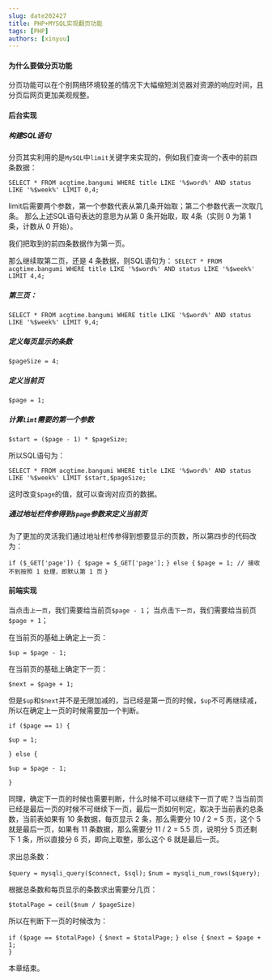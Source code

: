 ```yaml
---
slug: date202427
title: PHP+MYSQL实现翻页功能
tags: [PHP]
authors: [xinyuu]
---
```

#### 为什么要做分页功能

分页功能可以在个别网络环境较差的情况下大幅缩短浏览器对资源的响应时间，且分页后网页更加美观规整。

<!-- truncate -->


#### 后台实现

##### 构建SQL语句

分页其实利用的是`MySQL`中`limit`关键字来实现的，例如我们查询一个表中的前四条数据：

`SELECT * FROM acgtime.bangumi WHERE title LIKE '%$word%' AND status LIKE '%$week%' LIMIT 0,4;`

limit后需要两个参数，第一个参数代表从第几条开始取；第二个参数代表一次取几条。
那么上述SQL语句表达的意思为从第 0 条开始取，取 4条（实则 0 为第 1 条，计数从 0 开始）。

我们把取到的前四条数据作为第一页。

那么继续取第二页，还是 4 条数据，则SQL语句为：
`SELECT * FROM acgtime.bangumi WHERE title LIKE '%$word%' AND status LIKE '%$week%' LIMIT 4,4;`

##### 第三页：

`SELECT * FROM acgtime.bangumi WHERE title LIKE '%$word%' AND status LIKE '%$week%' LIMIT 9,4;`



##### 定义每页显示的条数

`$pageSize = 4;`

##### 定义当前页

`$page = 1;`

##### 计算`limt`需要的第一个参数

`$start = ($page - 1) * $pageSize;`

所以SQL语句为：

`SELECT * FROM acgtime.bangumi WHERE title LIKE '%$word%' AND status LIKE '%$week%' LIMIT $start,$pageSize;`

这时改变`$page`的值，就可以查询对应页的数据。

##### 通过地址栏传参得到`$page`参数来定义当前页

为了更加的灵活我们通过地址栏传参得到想要显示的页数，所以第四步的代码改为：

`if ($_GET['page']) {
	$page = $_GET['page'];`
`} else {`
	`$page = 1; // 接收不到按照 1 处理，即默认第 1 页`
`}`

#### 前端实现

当点击`上一页`，我们需要给当前页`$page - 1`；
当点击`下一页`，我们需要给当前页`$page + 1`；

在当前页的基础上确定上一页：

`$up = $page - 1;`

在当前页的基础上确定下一页：

`$next = $page + 1;`



但是`$up`和`$next`并不是无限加减的，当已经是第一页的时候，`$up`不可再继续减，所以在确定上一页的时候需要加一个判断。

`if ($page == 1) {`

` $up = 1; ` 

`} else {` 

`$up = $page - 1; `

`}`

同理，确定下一页的时候也需要判断，什么时候不可以继续下一页了呢？当当前页已经是最后一页的时候不可继续下一页，最后一页如何判定，取决于当前表的总条数，当前表如果有 10 条数据，每页显示 2 条，那么需要分 10 / 2 = 5 页，这个 5 就是最后一页，如果有 11 条数据，那么需要分 11 / 2 = 5.5 页，说明分 5 页还剩下 1 条，所以直接分 6 页，即向上取整，那么这个 6 就是最后一页。

求出总条数：


`$query = mysqli_query($connect, $sql);`
`$num = mysqli_num_rows($query);`

根据总条数和每页显示的条数求出需要分几页：

`$totalPage = ceil($num / $pageSize)`

所以在判断下一页的时候改为：

`if ($page == $totalPage) {`
	`$next = $totalPage;`
`} else {`
	`$next = $page + 1;`	
`}`

本章结束。

